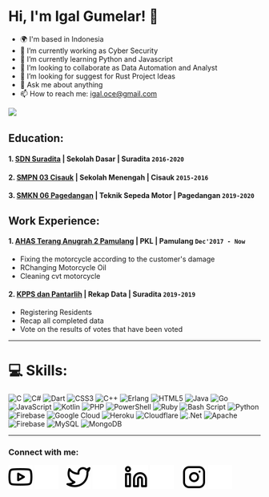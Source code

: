 # Hi, I'm Igal Gumelar! 👋
- 🌍 I'm based in Indonesia
- 🔭 I’m currently working as Cyber Security
- 🌱 I’m currently learning Python and Javascript
- 👯 I’m looking to collaborate as Data Automation and Analyst
- 🤔 I’m looking for suggest for Rust Project Ideas
- 💬 Ask me about anything
- 📫 How to reach me: igal.oce@gmail.com



![](https://github-readme-stats.vercel.app/api/top-langs/?username=igaaaaaaal&theme=radical&hide_border=true&include_all_commits=false&count_private=true&layout=compact)



## Education:
#### 1. [SDN Suradita](https://dapo.kemdikbud.go.id/sekolah/D9886150FE75470C40F2) | Sekolah Dasar | Suradita `2016-2020`
#### 2. [SMPN 03 Cisauk](https://smpntigacisauk.sch.id/read/100/informasi-penerimaan-peserta-didik-baru-smp-negeri-3-cisauk-tahun-pelajaran-20212022) | Sekolah Menengah | Cisauk `2015-2016` 
#### 3. [SMKN 06 Pagedangan](https://smkn6-kabtangerang.sch.id/) | Teknik Sepeda Motor | Pagedangan `2019-2020`
   

## Work Experience:
#### 1. [AHAS Terang Anugrah 2 Pamulang](https://teranganugerah.com/) | PKL | Pamulang `Dec'2017 - Now`
   - Fixing the motorcycle according to the customer's damage
   - RChanging Motorcycle Oil
   - Cleaning cvt motorcycle 
#### 2. [KPPS dan Pantarlih](https://kecamatancisauk.blogspot.com/p/desa-suradita.html) | Rekap Data | Suradita `2019-2019`
   - Registering Residents
   - Recap all completed data
   - Vote on the results of votes that have been voted
---
# 💻 Skills:
![C](https://img.shields.io/badge/c-%2300599C.svg?style=for-the-badge&logo=c&logoColor=white) ![C#](https://img.shields.io/badge/c%23-%23239120.svg?style=for-the-badge&logo=csharp&logoColor=white) ![Dart](https://img.shields.io/badge/dart-%230175C2.svg?style=for-the-badge&logo=dart&logoColor=white) ![CSS3](https://img.shields.io/badge/css3-%231572B6.svg?style=for-the-badge&logo=css3&logoColor=white) ![C++](https://img.shields.io/badge/c++-%2300599C.svg?style=for-the-badge&logo=c%2B%2B&logoColor=white) ![Erlang](https://img.shields.io/badge/Erlang-white.svg?style=for-the-badge&logo=erlang&logoColor=a90533) ![HTML5](https://img.shields.io/badge/html5-%23E34F26.svg?style=for-the-badge&logo=html5&logoColor=white) ![Java](https://img.shields.io/badge/java-%23ED8B00.svg?style=for-the-badge&logo=openjdk&logoColor=white) ![Go](https://img.shields.io/badge/go-%2300ADD8.svg?style=for-the-badge&logo=go&logoColor=white) ![JavaScript](https://img.shields.io/badge/javascript-%23323330.svg?style=for-the-badge&logo=javascript&logoColor=%23F7DF1E) ![Kotlin](https://img.shields.io/badge/kotlin-%237F52FF.svg?style=for-the-badge&logo=kotlin&logoColor=white) ![PHP](https://img.shields.io/badge/php-%23777BB4.svg?style=for-the-badge&logo=php&logoColor=white) ![PowerShell](https://img.shields.io/badge/PowerShell-%235391FE.svg?style=for-the-badge&logo=powershell&logoColor=white) ![Ruby](https://img.shields.io/badge/ruby-%23CC342D.svg?style=for-the-badge&logo=ruby&logoColor=white) ![Bash Script](https://img.shields.io/badge/bash_script-%23121011.svg?style=for-the-badge&logo=gnu-bash&logoColor=white) ![Python](https://img.shields.io/badge/python-3670A0?style=for-the-badge&logo=python&logoColor=ffdd54) ![Firebase](https://img.shields.io/badge/firebase-%23039BE5.svg?style=for-the-badge&logo=firebase) ![Google Cloud](https://img.shields.io/badge/GoogleCloud-%234285F4.svg?style=for-the-badge&logo=google-cloud&logoColor=white) ![Heroku](https://img.shields.io/badge/heroku-%23430098.svg?style=for-the-badge&logo=heroku&logoColor=white) ![Cloudflare](https://img.shields.io/badge/Cloudflare-F38020?style=for-the-badge&logo=Cloudflare&logoColor=white) ![.Net](https://img.shields.io/badge/.NET-5C2D91?style=for-the-badge&logo=.net&logoColor=white) ![Apache](https://img.shields.io/badge/apache-%23D42029.svg?style=for-the-badge&logo=apache&logoColor=white) ![Firebase](https://img.shields.io/badge/firebase-a08021?style=for-the-badge&logo=firebase&logoColor=ffcd34) ![MySQL](https://img.shields.io/badge/mysql-4479A1.svg?style=for-the-badge&logo=mysql&logoColor=white) ![MongoDB](https://img.shields.io/badge/MongoDB-%234ea94b.svg?style=for-the-badge&logo=mongodb&logoColor=white)

---
### Connect with me:

[![website](./img/youtube-light.svg)](https://www.youtube.com/channel/UC22xix7qvwpYWnSQ5QEYtAQ#gh-light-mode-only)
[![website](./img/globe-dark.svg)](https://minejapanindo.blogspot.com-dark-mode-only)
&nbsp;&nbsp;
[![website](./img/twitter-light.svg)](https://twitter.com/igalyuro#gh-light-mode-only)
[![website](./img/twitter-dark.svg)](https://twitter.com/igalyuro#gh-dark-mode-only)
&nbsp;&nbsp;
[![website](./img/linkedin-light.svg)](https://www.linkedin.com/in/igal-gumelar-42b856198#gh-light-mode-only)
[![website](./img/linkedin-dark.svg)](https://www.linkedin.com/in/igal-gumelar-42b856198#gh-dark-mode-only)
&nbsp;&nbsp;
[![website](./img/instagram-light.svg)](https://instagram.com/iniii_ikaaann#gh-light-mode-only)
[![website](./img/instagram-dark.svg)](https://instagram.com/iniii_ikaaann#gh-dark-mode-only)



[webdev]: https://github.com/igaaaaaaal/igaaaaaaal
